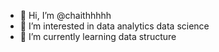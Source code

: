 - 👋 Hi, I’m @chaithhhhh
- 👀 I’m interested in data analytics data science 
- 🌱 I’m currently learning data structure
 

<!---
chaithhhhh/chaithhhhh is a ✨ special ✨ repository because its `README.md` (this file) appears on your GitHub profile.
You can click the Preview link to take a look at your changes.
--->
